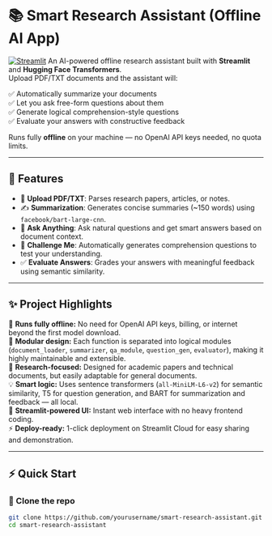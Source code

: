 # 📚 Smart Research Assistant (Offline AI App)

[![Streamlit](https://static.streamlit.io/badges/streamlit_badge_black_white.svg)](https://smart-research-assistant-anuragt092.streamlit.app)
An AI-powered offline research assistant built with **Streamlit** and **Hugging Face Transformers**.  
Upload PDF/TXT documents and the assistant will:

✅ Automatically summarize your documents  
✅ Let you ask free-form questions about them  
✅ Generate logical comprehension-style questions  
✅ Evaluate your answers with constructive feedback  

Runs fully **offline** on your machine — no OpenAI API keys needed, no quota limits.

---

## 🚀 Features

- 📄 **Upload PDF/TXT**: Parses research papers, articles, or notes.
- ✍️ **Summarization**: Generates concise summaries (~150 words) using `facebook/bart-large-cnn`.
- 🤔 **Ask Anything**: Ask natural questions and get smart answers based on document context.
- 🎯 **Challenge Me**: Automatically generates comprehension questions to test your understanding.
- ✅ **Evaluate Answers**: Grades your answers with meaningful feedback using semantic similarity.

---

## ✨ Project Highlights

🚀 **Runs fully offline:** No need for OpenAI API keys, billing, or internet beyond the first model download.  
🧩 **Modular design:** Each function is separated into logical modules (`document_loader`, `summarizer`, `qa_module`, `question_gen`, `evaluator`), making it highly maintainable and extensible.  
📝 **Research-focused:** Designed for academic papers and technical documents, but easily adaptable for general documents.  
💡 **Smart logic:** Uses sentence transformers (`all-MiniLM-L6-v2`) for semantic similarity, T5 for question generation, and BART for summarization and feedback — all local.  
🎯 **Streamlit-powered UI:** Instant web interface with no heavy frontend coding.  
⚡ **Deploy-ready:** 1-click deployment on Streamlit Cloud for easy sharing and demonstration.

---

## ⚡ Quick Start

### 📌 Clone the repo
```bash
git clone https://github.com/yourusername/smart-research-assistant.git
cd smart-research-assistant
